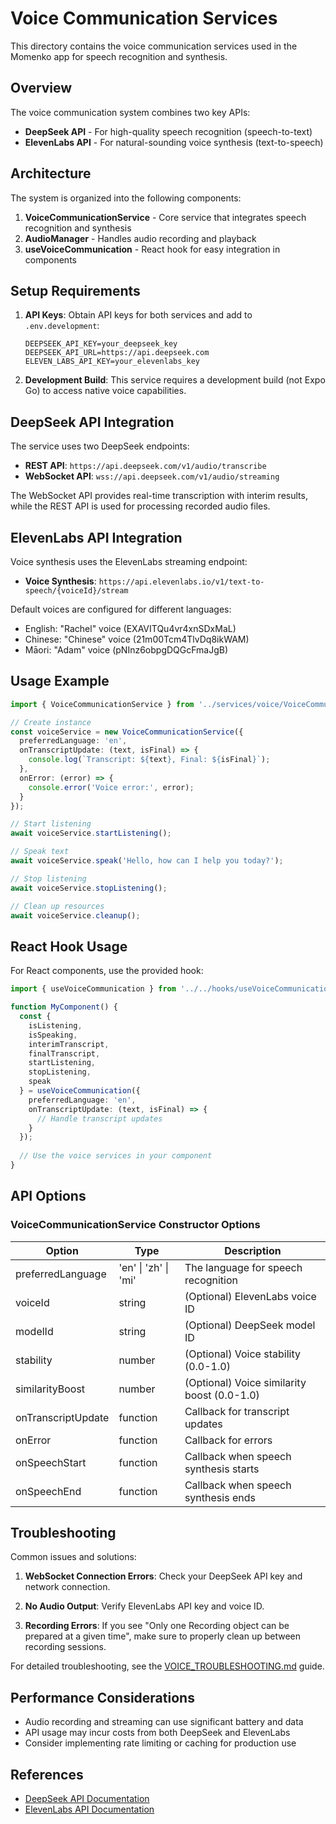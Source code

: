 # Voice Communication Services

This directory contains the voice communication services used in the Momenko app for speech recognition and synthesis.

## Overview

The voice communication system combines two key APIs:

- **DeepSeek API** - For high-quality speech recognition (speech-to-text)
- **ElevenLabs API** - For natural-sounding voice synthesis (text-to-speech)

## Architecture

The system is organized into the following components:

1. **VoiceCommunicationService** - Core service that integrates speech recognition and synthesis
2. **AudioManager** - Handles audio recording and playback
3. **useVoiceCommunication** - React hook for easy integration in components

## Setup Requirements

1. **API Keys**: Obtain API keys for both services and add to `.env.development`:
   ```
   DEEPSEEK_API_KEY=your_deepseek_key
   DEEPSEEK_API_URL=https://api.deepseek.com
   ELEVEN_LABS_API_KEY=your_elevenlabs_key
   ```

2. **Development Build**: This service requires a development build (not Expo Go) to access native voice capabilities.

## DeepSeek API Integration

The service uses two DeepSeek endpoints:

- **REST API**: `https://api.deepseek.com/v1/audio/transcribe`
- **WebSocket API**: `wss://api.deepseek.com/v1/audio/streaming`

The WebSocket API provides real-time transcription with interim results, while the REST API is used for processing recorded audio files.

## ElevenLabs API Integration

Voice synthesis uses the ElevenLabs streaming endpoint:

- **Voice Synthesis**: `https://api.elevenlabs.io/v1/text-to-speech/{voiceId}/stream`

Default voices are configured for different languages:
- English: "Rachel" voice (EXAVITQu4vr4xnSDxMaL)
- Chinese: "Chinese" voice (21m00Tcm4TlvDq8ikWAM)
- Māori: "Adam" voice (pNInz6obpgDQGcFmaJgB)

## Usage Example

```typescript
import { VoiceCommunicationService } from '../services/voice/VoiceCommunicationService';

// Create instance
const voiceService = new VoiceCommunicationService({
  preferredLanguage: 'en',
  onTranscriptUpdate: (text, isFinal) => {
    console.log(`Transcript: ${text}, Final: ${isFinal}`);
  },
  onError: (error) => {
    console.error('Voice error:', error);
  }
});

// Start listening
await voiceService.startListening();

// Speak text
await voiceService.speak('Hello, how can I help you today?');

// Stop listening
await voiceService.stopListening();

// Clean up resources
await voiceService.cleanup();
```

## React Hook Usage

For React components, use the provided hook:

```typescript
import { useVoiceCommunication } from '../../hooks/useVoiceCommunication';

function MyComponent() {
  const {
    isListening,
    isSpeaking,
    interimTranscript,
    finalTranscript,
    startListening,
    stopListening,
    speak
  } = useVoiceCommunication({
    preferredLanguage: 'en',
    onTranscriptUpdate: (text, isFinal) => {
      // Handle transcript updates
    }
  });
  
  // Use the voice services in your component
}
```

## API Options

### VoiceCommunicationService Constructor Options

| Option | Type | Description |
|--------|------|-------------|
| preferredLanguage | 'en' \| 'zh' \| 'mi' | The language for speech recognition |
| voiceId | string | (Optional) ElevenLabs voice ID |
| modelId | string | (Optional) DeepSeek model ID |
| stability | number | (Optional) Voice stability (0.0-1.0) |
| similarityBoost | number | (Optional) Voice similarity boost (0.0-1.0) |
| onTranscriptUpdate | function | Callback for transcript updates |
| onError | function | Callback for errors |
| onSpeechStart | function | Callback when speech synthesis starts |
| onSpeechEnd | function | Callback when speech synthesis ends |

## Troubleshooting

Common issues and solutions:

1. **WebSocket Connection Errors**: Check your DeepSeek API key and network connection.

2. **No Audio Output**: Verify ElevenLabs API key and voice ID.

3. **Recording Errors**: If you see "Only one Recording object can be prepared at a given time", make sure to properly clean up between recording sessions.

For detailed troubleshooting, see the [VOICE_TROUBLESHOOTING.md](../../../VOICE_TROUBLESHOOTING.md) guide.

## Performance Considerations

- Audio recording and streaming can use significant battery and data
- API usage may incur costs from both DeepSeek and ElevenLabs
- Consider implementing rate limiting or caching for production use

## References

- [DeepSeek API Documentation](https://platform.deepseek.com/docs)
- [ElevenLabs API Documentation](https://docs.elevenlabs.io/api-reference)